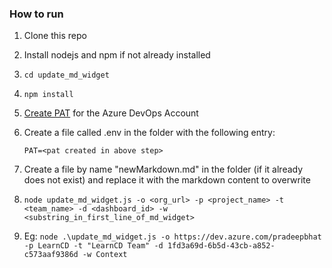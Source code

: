 ### How to run

1. Clone this repo
1. Install nodejs and npm if not already installed
1. `cd update_md_widget`
1. `npm install`
1. [Create PAT](https://docs.microsoft.com/en-us/azure/devops/organizations/accounts/use-personal-access-tokens-to-authenticate?view=azure-devops&tabs=preview-page) for the Azure DevOps Account
1. Create a file called .env in the folder with the following entry:

   `PAT=<pat created in above step>`
1. Create a file by name "newMarkdown.md" in the folder (if it already does not exist) and replace it with the markdown content to overwrite
1. `node update_md_widget.js -o <org_url> -p <project_name> -t <team_name> -d <dashboard_id> -w <substring_in_first_line_of_md_widget>`
1. Eg: `node .\update_md_widget.js -o https://dev.azure.com/pradeepbhat -p LearnCD -t "LearnCD Team" -d 1fd3a69d-6b5d-43cb-a852-c573aaf9386d -w Context`